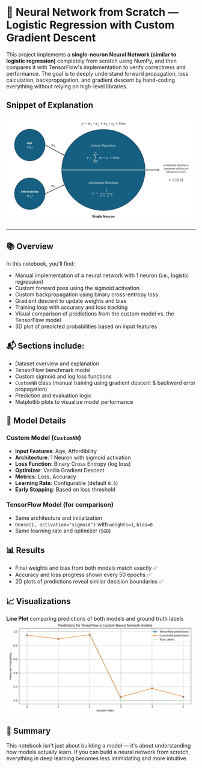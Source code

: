 # 🧠 Neural Network from Scratch — Logistic Regression with Custom Gradient Descent

This project implements a **single-neuron Neural Network (similar to logistic regression)** completely from scratch using NumPy, and then compares it with TensorFlow's implementation to verify correctness and performance. The goal is to deeply understand forward propagation, loss calculation, backpropagation, and gradient descent by hand-coding everything without relying on high-level libraries.

## Snippet of Explanation

![neuron](assets/neuron.jpg)

---

## 📚 Overview

In this notebook, you'll find:

- Manual implementation of a neural network with 1 neuron (i.e., logistic regression)
- Custom forward pass using the sigmoid activation
- Custom backpropagation using binary cross-entropy loss
- Gradient descent to update weights and bias
- Training loop with accuracy and loss tracking
- Visual comparison of predictions from the custom model vs. the TensorFlow model
- 3D plot of predicted probabilities based on input features
  

## 📬 Sections include:

- Dataset overview and explanation
- TensorFlow benchmark model
- Custom sigmoid and log loss functions
- `CustomNN` class (manual training using gradient descent & backward error propagation)
- Prediction and evaluation logic
- Matplotlib plots to visualize model performance
  

## 🧠 Model Details

### Custom Model (`CustomNN`)
- **Input Features**: Age, Affordibility 
- **Architecture**: 1 Neuron with sigmoid activation
- **Loss Function**: Binary Cross Entropy (log loss)
- **Optimizer**: Vanilla Gradient Descent
- **Metrics**: Loss, Accuracy
- **Learning Rate**: Configurable (default `0.5`)
- **Early Stopping**: Based on loss threshold
  

### TensorFlow Model (for comparison)
- Same architecture and initialization
- `Dense(1, activation="sigmoid")` with `weights=1`, `bias=0`
- Same learning rate and optimizer (`SGD`)
  

## 📊 Results

- Final weights and bias from both models match exactly ✅
- Accuracy and loss progress shown every 50 epochs ✅
- 2D plots of predictions reveal similar decision boundaries ✅


## 📈 Visualizations

**Line Plot** comparing predictions of both models and ground truth labels
![predictions](assets/predictions.png)

## 📌 Summary
This notebook isn't just about building a model — it's about understanding how models actually learn. If you can build a neural network from scratch, everything in deep learning becomes less intimidating and more intuitive.

